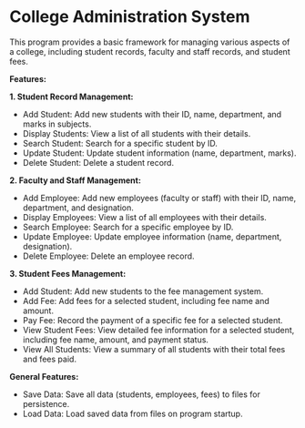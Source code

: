 # College Administration System

This program provides a basic framework for managing various aspects of a college, including student records, faculty and staff records, and student fees.

**Features:**

**1. Student Record Management:**

* Add Student: Add new students with their ID, name, department, and marks in subjects.
* Display Students: View a list of all students with their details.
* Search Student: Search for a specific student by ID.
* Update Student: Update student information (name, department, marks).
* Delete Student: Delete a student record.

**2. Faculty and Staff Management:**

* Add Employee: Add new employees (faculty or staff) with their ID, name, department, and designation.
* Display Employees: View a list of all employees with their details.
* Search Employee: Search for a specific employee by ID.
* Update Employee: Update employee information (name, department, designation).
* Delete Employee: Delete an employee record.

**3. Student Fees Management:**

* Add Student: Add new students to the fee management system.
* Add Fee: Add fees for a selected student, including fee name and amount.
* Pay Fee: Record the payment of a specific fee for a selected student.
* View Student Fees: View detailed fee information for a selected student, including fee name, amount, and payment status.
* View All Students: View a summary of all students with their total fees and fees paid.

**General Features:**

* Save Data: Save all data (students, employees, fees) to files for persistence.
* Load Data: Load saved data from files on program startup.
